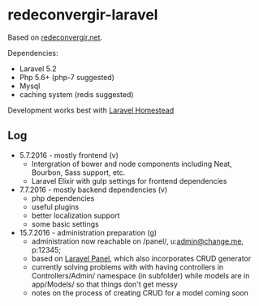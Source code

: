 # redeconvergir-laravel

Based on [redeconvergir.net](https://github.com/paulovieira/rede-convergir-3).

Dependencies:
* Laravel 5.2
* Php 5.6+ (php-7 suggested)
* Mysql
* caching system (redis suggested)

Development works best with [Laravel Homestead](https://laravel.com/docs/master/homestead)

## Log

* 5.7.2016 - mostly frontend (v)
    * Intergration of bower and node components including Neat, Bourbon, Sass support, etc.
    * Laravel Elixir with gulp settings for frontend dependencies
* 7.7.2016 - mostly backend dependencies (v)
    * php dependencies
    * useful plugins
    * better localization support
    * some basic settings
* 15.7.2016 - administration preparation (g)
    * administration now reachable on /panel/, u:admin@change.me, p:12345;
    * based on [Laravel Panel](http://laravelpanel.com/docs/master/get-started), which also incorporates CRUD generator
    * currently solving problems with with having controllers in Controllers/Admin/ namespace (in subfolder) while models are in app/Models/ so that things don't get messy
    * notes on the process of creating CRUD for a model coming soon

